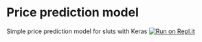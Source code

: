 # Price prediction model
Simple price prediction model for sluts with Keras 
[![Run on Repl.it](https://repl.it/badge/github/YUNGC0DE/Price_prediction_model)](https://repl.it/github/YUNGC0DE/Price_prediction_model)